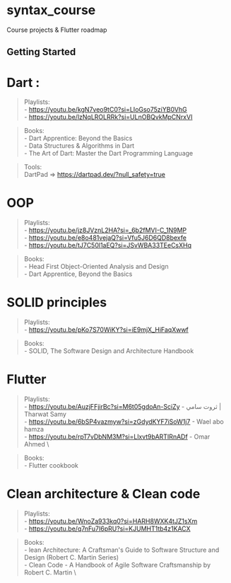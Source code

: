 # syntax_course

Course projects & Flutter roadmap

## Getting Started


# Dart : 
  > Playlists: \
              - https://youtu.be/kgN7veo9tC0?si=LIoGso75ziYB0VhG \
              - https://youtu.be/lzNqLROLRRk?si=ULnOBQvkMpCNrxVI 

> Books: \
        - Dart Apprentice: Beyond the Basics \
        - Data Structures & Algorithms in Dart \
        - The Art of Dart: Master the Dart Programming Language 

> Tools: \
        DartPad => https://dartpad.dev/?null_safety=true 


# OOP 
  > Playlists: \
              - https://youtu.be/jz8JVznL2HA?si=_6b2fMVI-C_1N9MP \
              - https://youtu.be/e8o481vejaQ?si=Vfu5J6D6QD8bexfe \
              - https://youtu.be/tJ7C50l1aEQ?si=JSvWBA33TEeCsXHq 

  > Books: \
          - Head First Object-Oriented Analysis and Design\
          - Dart Apprentice, Beyond the Basics



# SOLID principles
  > Playlists: \
              - https://youtu.be/pKo7S70WiKY?si=iE9mjX_HiFaqXwwf 

  > Books: \
          - SOLID, The Software Design and Architecture Handbook    



# Flutter
  > Playlists: \
              - https://youtu.be/AuzjFFjirBc?si=M6t05gdoAn-SciZy  -  ثروت سامي | Tharwat Samy \
              - https://youtu.be/6bSP4vazmyw?si=zGdydKYF7iSoW1j7 -  Wael abo hamza  \
              - https://youtu.be/rpT7vDbNM3M?si=Llxvt9bARTIRnADf -  Omar Ahmed  \

  > Books: \
          - Flutter cookbook

# Clean architecture & Clean code 
   > Playlists: \
          - https://youtu.be/WnoZa933kq0?si=HARH8WXK4tJZ1sXm \
          - https://youtu.be/q7nFu7I6pRU?si=KJUMHT1tb4z1KACX

  > Books: \
          - lean Architecture: A Craftsman's Guide to Software Structure and Design (Robert C. Martin Series)  \
          - Clean Code - A Handbook of Agile Software Craftsmanship by Robert C. Martin  \



 



